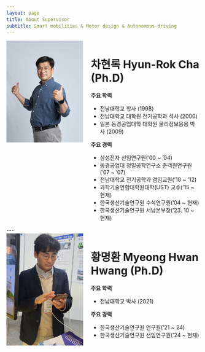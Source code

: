 ```yaml
---
layout: page
title: About Supervisor
subtitle: Smart mobilities & Motor design & Autonomous-driving
---
```


<div style="display: flex; align-items: flex-start;">
  <img src="https://raw.githubusercontent.com/hrchalab/hrchalab.github.io/master/assets/img/hrcha.png" alt="Hyun-Rok Cha" style="width: 200px; margin-right: 20px;" />
  
  <div>
    <h1>차현록 Hyun-Rok Cha (Ph.D)</h1>
    <p><strong>주요 학력</strong></p>
    <ul>
      <li>전남대학교 학사 (1998)</li>
      <li>전남대학교 대학원 전기공학과 석사 (2000)</li>
      <li>일본 동경공업대학 대학원 물리정보응용 박사 (2009)</li>
    </ul>
    <p><strong>주요 경력</strong></p>
    <ul>
      <li>삼성전자 선임연구원(’00 ~ ’04)</li>
      <li>동경공업대 정밀공학연구소 준객원연구원(’07 ~ ’07)</li>
      <li>전남대학교 전기공학과 겸임교원(’10 ~ ’12)</li>
      <li>과학기술연합대학원대학(UST) 교수(’15 ~ 현재)</li>
      <li>한국생산기술연구원 수석연구원(’04 ~ 현재)</li>
      <li>한국생산기술연구원 서남본부장(’23. 10 ~ 현재)</li>
    </ul>
  </div>
</div>
---
<div style="display: flex; align-items: flex-start;">
  <img src="https://raw.githubusercontent.com/hrchalab/hrchalab.github.io/master/assets/img/mhhwang.jpg" alt="Myeong-Hwan Hwang" style="width: 200px; margin-right: 20px;" />
  
  <div>
    <h1>황명환 Myeong Hwan Hwang (Ph.D)</h1>
    <p><strong>주요 학력</strong></p>
    <ul>
      <li>전남대학교 박사 (2021)</li>
    </ul>
    <p><strong>주요 경력</strong></p>
    <ul>
      <li>한국생산기술연구원 연구원(’21 ~ 24)</li>
      <li>한국생산기술연구원 선임연구원(’24 ~ 현재)</li>
    </ul>
  </div>
</div>
